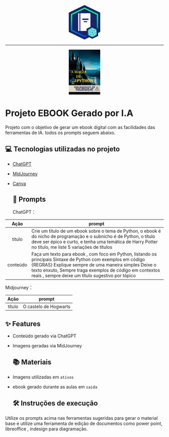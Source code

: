 <p align="center">
    <img width="100" src="ativos/banner.png">
</p>

-----------

<p align="center">
<img 
    src="/ativos/Python.png"
    width="100"  
/>
</p>

# Projeto EBOOK Gerado por I.A

Projeto com o objetivo de gerar um ebook digital com as facilidades das ferramentas de IA. todos os prompts
seguem abaixo.

## 💻 Tecnologias utilizadas no projeto

- [ChatGPT](https://chat.openai.com/) 
- [MidJourney](https://www.midjourney.com/app/)
- [Canva](https://www.canva.com/)

  ## 🧠 Prompts

  ChatGPT：

|   Ação   | prompt                                                                                                                                                                                                                                                                         |
| :------: | ------------------------------------------------------------------------------------------------------------------------------------------------------------------------------------------------------------------------------------------------------------------------------ |
|  título  | Crie um título de um ebook sobre o tema de Python, o ebook é do nicho de programação e o subnicho é de Python, o título deve ser épico e curto, e tenha uma temática de Harry Potter no título, me liste 5 variações de títulos                                                        |
| conteúdo | Faça um texto para ebook , com foco em Python, listando os principais Sintaxe de Python com exemplos em código {REGRAS} Explique sempre de uma maneira simples Deixe o texto enxuto, Sempre traga exemplos de código em contextos reais , sempre deixe um título sugestivo por tópico |

Midjourney：

|  Ação  | prompt                                                                                 |
| :----: | -------------------------------------------------------------------------------------- |
| título | O castelo de Hogwarts |

## ✨ Features

- Conteúdo gerado via ChatGPT
- Imagens geradas via MidJourney

  ## 📚 Materiais

- Imagens utilizadas em `ativos`
- ebook gerado durante as aulas em `saida`

  ## 🛠️ Instruções de execução

Utilize os prompts acima nas ferramentas sugeridas para gerar o material base e utilize uma ferramenta de edição de documentos como power point, libreoffice , indesign para diagramação.




